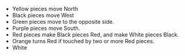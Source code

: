 - Yellow pieces move North
- Black pieces move West
- Green pieces move to the opposite side.
- Purple pieces move South.
- Red pieces make Black pieces Red, and make White pieces Black.
- Orange turns Red if touched by two or more Red pieces.
- White